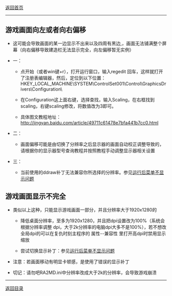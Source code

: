 [返回首页](./Home)

***


## 游戏画面向左或者向右偏移

- 这可能会导致画面的某一边显示不出来以及四周有黑边,，画面无法铺满整个屏幕（向右偏移导致建造栏无法显示完全，向左偏移暂无实例）

- 一：

  - 点开始（或者win键+r），打开运行窗口，输入regedit 回车，这样就打开了注册表编辑器，然后，定位到以下位置： HKEY_LOCAL_MACHINE\\SYSTEM\\ControlSet001\\Control\\GraphicsDrivers\\Configuration\\

  - 在Configuration这上面右键，选择查找，输入Scaling，在右框找到scaling，右键scaling修改，将数值改为3即可。

  - 具体图文教程地址：http://jingyan.baidu.com/article/49711c61478e7bfa441b7cc0.html

- 二：

  - 画面偏移可能是由切换了分辨率之后显示器的画面自动校正调整导致的，请根据你的显示器型号查询教程并按照教程手动调整显示器相关设置

- 三：
   - 当前使用的ddraw补丁无法兼容你所选择的分辨率。参见[运行后菜单不显示问题](运行后菜单不显示问题)

## 游戏画面显示不完全

- 类似以上这种，只能显示游戏画面一部分，并且分辨率大于1920x1280的

  - 降低桌面分辨率，至多为1920x1280，并且把dpi设置改为100%（系统会根据分辨率调整 dpi，大于2k分辨率的电脑dpi大多不是100%），若不想改全局dpi的可以在复仇时刻主程序的 属性--兼容性 里打开高dpi时禁用显示缩放

  - 尝试切换显示补丁：参见[运行后菜单不显示问题](运行后菜单不显示问题)

- 注意：若画面移动有明显卡顿感，是使用了错误的显示补丁

- 切记：请勿吧RA2MD.ini中分辨率改成大于2k的分辨率，会导致游戏崩溃





***
[返回目录](./常见问题指南)